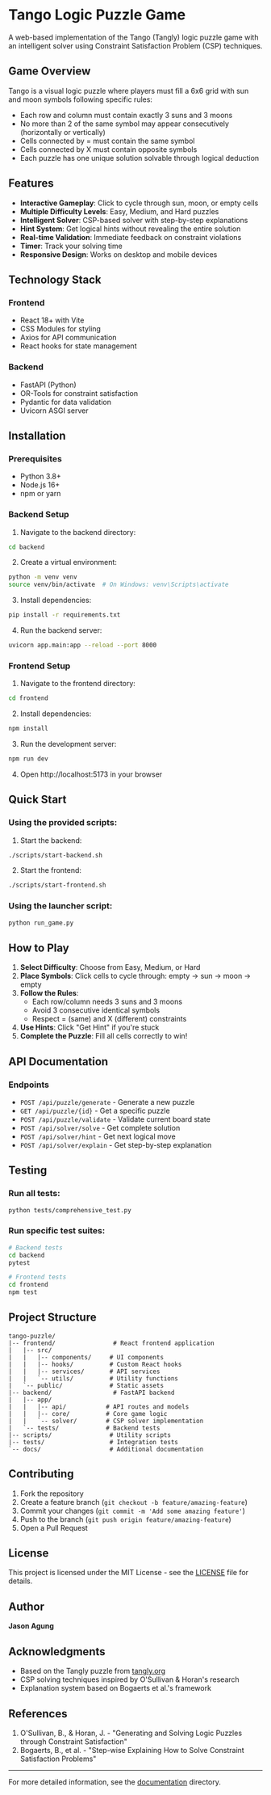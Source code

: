 # Tango Logic Puzzle Game

A web-based implementation of the Tango (Tangly) logic puzzle game with an intelligent solver using Constraint Satisfaction Problem (CSP) techniques.

## Game Overview

Tango is a visual logic puzzle where players must fill a 6x6 grid with sun and moon symbols following specific rules:

- Each row and column must contain exactly 3 suns and 3 moons
- No more than 2 of the same symbol may appear consecutively (horizontally or vertically)
- Cells connected by = must contain the same symbol
- Cells connected by X must contain opposite symbols
- Each puzzle has one unique solution solvable through logical deduction

## Features

- **Interactive Gameplay**: Click to cycle through sun, moon, or empty cells
- **Multiple Difficulty Levels**: Easy, Medium, and Hard puzzles
- **Intelligent Solver**: CSP-based solver with step-by-step explanations
- **Hint System**: Get logical hints without revealing the entire solution
- **Real-time Validation**: Immediate feedback on constraint violations
- **Timer**: Track your solving time
- **Responsive Design**: Works on desktop and mobile devices

## Technology Stack

### Frontend
- React 18+ with Vite
- CSS Modules for styling
- Axios for API communication
- React hooks for state management

### Backend
- FastAPI (Python)
- OR-Tools for constraint satisfaction
- Pydantic for data validation
- Uvicorn ASGI server

## Installation

### Prerequisites
- Python 3.8+
- Node.js 16+
- npm or yarn

### Backend Setup

1. Navigate to the backend directory:
```bash
cd backend
```

2. Create a virtual environment:
```bash
python -m venv venv
source venv/bin/activate  # On Windows: venv\Scripts\activate
```

3. Install dependencies:
```bash
pip install -r requirements.txt
```

4. Run the backend server:
```bash
uvicorn app.main:app --reload --port 8000
```

### Frontend Setup

1. Navigate to the frontend directory:
```bash
cd frontend
```

2. Install dependencies:
```bash
npm install
```

3. Run the development server:
```bash
npm run dev
```

4. Open http://localhost:5173 in your browser

## Quick Start

### Using the provided scripts:

1. Start the backend:
```bash
./scripts/start-backend.sh
```

2. Start the frontend:
```bash
./scripts/start-frontend.sh
```

### Using the launcher script:
```bash
python run_game.py
```

## How to Play

1. **Select Difficulty**: Choose from Easy, Medium, or Hard
2. **Place Symbols**: Click cells to cycle through: empty -> sun -> moon -> empty
3. **Follow the Rules**: 
   - Each row/column needs 3 suns and 3 moons
   - Avoid 3 consecutive identical symbols
   - Respect = (same) and X (different) constraints
4. **Use Hints**: Click "Get Hint" if you're stuck
5. **Complete the Puzzle**: Fill all cells correctly to win!

## API Documentation

### Endpoints

- `POST /api/puzzle/generate` - Generate a new puzzle
- `GET /api/puzzle/{id}` - Get a specific puzzle
- `POST /api/puzzle/validate` - Validate current board state
- `POST /api/solver/solve` - Get complete solution
- `POST /api/solver/hint` - Get next logical move
- `POST /api/solver/explain` - Get step-by-step explanation

## Testing

### Run all tests:
```bash
python tests/comprehensive_test.py
```

### Run specific test suites:
```bash
# Backend tests
cd backend
pytest

# Frontend tests
cd frontend
npm test
```

## Project Structure

```
tango-puzzle/
|-- frontend/                # React frontend application
|   |-- src/
|   |   |-- components/     # UI components
|   |   |-- hooks/          # Custom React hooks
|   |   |-- services/       # API services
|   |   `-- utils/          # Utility functions
|   `-- public/             # Static assets
|-- backend/                 # FastAPI backend
|   |-- app/
|   |   |-- api/           # API routes and models
|   |   |-- core/          # Core game logic
|   |   `-- solver/        # CSP solver implementation
|   `-- tests/             # Backend tests
|-- scripts/                # Utility scripts
|-- tests/                  # Integration tests
`-- docs/                   # Additional documentation
```

## Contributing

1. Fork the repository
2. Create a feature branch (`git checkout -b feature/amazing-feature`)
3. Commit your changes (`git commit -m 'Add some amazing feature'`)
4. Push to the branch (`git push origin feature/amazing-feature`)
5. Open a Pull Request

## License

This project is licensed under the MIT License - see the [LICENSE](LICENSE) file for details.

## Author

**Jason Agung**

## Acknowledgments

- Based on the Tangly puzzle from [tangly.org](https://www.tangly.org)
- CSP solving techniques inspired by O'Sullivan & Horan's research
- Explanation system based on Bogaerts et al.'s framework

## References

1. O'Sullivan, B., & Horan, J. - "Generating and Solving Logic Puzzles through Constraint Satisfaction"
2. Bogaerts, B., et al. - "Step-wise Explaining How to Solve Constraint Satisfaction Problems"

---

For more detailed information, see the [documentation](docs/) directory.